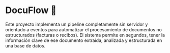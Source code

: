 # DocuFlow 🧾
Este proyecto implementa un pipeline completamente sin servidor y orientado a eventos para automatizar el procesamiento de documentos no estructurados (facturas o recibos). El sistema permite en segundos, tener la información clave de ese documento extraída, analizada y estructurada en una base de datos.
